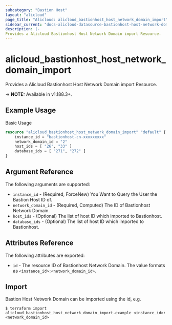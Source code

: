 ```yaml
---
subcategory: "Bastion Host"
layout: "alicloud"
page_title: "Alicloud: alicloud_bastionhost_host_network_domain_import"
sidebar_current: "docs-alicloud-datasource-bastionhost-host-network-domain-import"
description: |-
Provides a Alicloud Bastionhost Host Network Domain import Resource.
---
```


# alicloud\_bastionhost\_host\_network\_domain\_import

Provides a Alicloud Bastionhost Host Network Domain import Resource.

-> **NOTE:** Available in v1.188.3+.

## Example Usage

Basic Usage

```terraform
resource "alicloud_bastionhost_host_network_domain_import" "default" {
    instance_id = "bastionhost-cn-xxxxxxxxx"
    network_domain_id = "2"
    host_ids = [ "26", "33" ]
    database_ids = [ "271", "272" ]
}
```

## Argument Reference

The following arguments are supported:

* `instance_id` - (Required, ForceNew) You Want to Query the User the Bastion Host ID of.
* `network_domain_id` - (Required, Computed) The ID of Bastionhost Network Domain.
* `host_ids` - (Optional) The list of host ID which imported to Bastionhost.
* `database_ids` - (Optional) The list of host ID which imported to Bastionhost.

## Attributes Reference

The following attributes are exported:

* `id` - The resource ID of Bastionhost Network Domain. The value formats as `<instance_id>:<network_domain_id>`.

## Import

Bastion Host Network Domain can be imported using the id, e.g.

```
$ terraform import alicloud_bastionhost_host_network_domain_import.example <instance_id>:<network_domain_id>
```